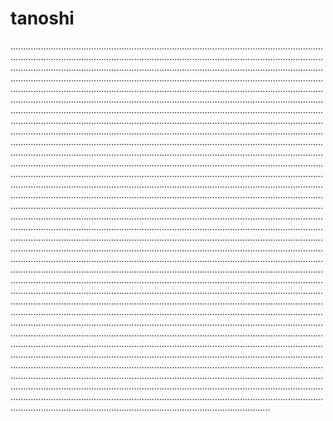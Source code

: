 # tanoshi
...............................................................................................................................................................................................................................................................................................................................................................................................................................................................................................................................................................................................................................................................................................................................................................................................................................................................................................................................................................................................................................................................................................................................................................................................................................................................................................................................................................................................................................................................................................................................................................................................................................................................................................................................................................................................................................................................................................................................................................................................................................................................................................................................................................................................................................................................................................................................................................................................................................................................................................................................................................................................................................................................................................................................................................................................................................................................................................................................................................................................................................................................................................................................................................................................................................................................................................................................................................................................................................................................................................................................................................................................................................................................................................................................................................................................................................................................................................................................................................................................................................................................................................................................................................................................................................................................................................................................................................................................................................................................................................